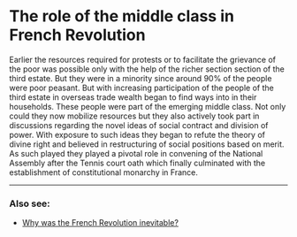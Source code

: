 # The role of the middle class in French Revolution

Earlier the resources required for protests or to facilitate the grievance of the poor was possible only with the help of the richer section section of the third estate. But they were in a minority since around 90% of the people were poor peasant. But with increasing participation of the people of the third estate in overseas trade wealth began to find ways into in their households. These people were part of the emerging middle class. Not only could they now mobilize resources but they also actively took part in discussions regarding the novel ideas of social contract and division of power. With exposure to such ideas they began to refute the theory of divine right and believed in restructuring of social positions based on merit. As such played they played a pivotal role in convening of the National Assembly after the Tennis court oath which finally culminated with the establishment of constitutional monarchy in France.

<hr>

### Also see:
- [Why was the French Revolution inevitable?](./causesFrenchRevolution.md)
